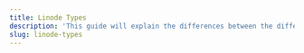 ```yaml
---
title: Linode Types
description: 'This guide will explain the differences between the different types of Linode Instances, such as Shared, Dedicated, GPU, and High Memory compute instance types.'
slug: linode-types
---
```



